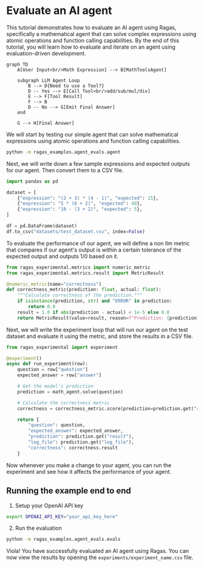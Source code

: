 # Evaluate an AI agent

This tutorial demonstrates how to evaluate an AI agent using Ragas, specifically a mathematical agent that can solve complex expressions using atomic operations and function calling capabilities. By the end of this tutorial, you will learn how to evaluate and iterate on an agent using evaluation-driven development.

```mermaid
graph TD
    A[User Input<br/>Math Expression] --> B[MathToolsAgent]

    subgraph LLM Agent Loop
        B --> D{Need to use a Tool?}
        D -- Yes --> E[Call Tool<br/>add/sub/mul/div]
        E --> F[Tool Result]
        F --> B
        D -- No --> G[Emit Final Answer]
    end

    G --> H[Final Answer]
```

We will start by testing our simple agent that can solve mathematical expressions using atomic operations and function calling capabilities.

```bash
python -m ragas_examples.agent_evals.agent
```

Next, we will write down a few sample expressions and expected outputs for our agent. Then convert them to a CSV file.

```python
import pandas as pd

dataset = [
    {"expression": "(2 + 3) * (4 - 1)", "expected": 15},
    {"expression": "5 * (6 + 2)", "expected": 40},
    {"expression": "10 - (3 + 2)", "expected": 5},
]

df = pd.DataFrame(dataset)
df.to_csv("datasets/test_dataset.csv", index=False)
```

To evaluate the performance of our agent, we will define a non llm metric that compares if our agent's output is within a certain tolerance of the expected output and outputs 1/0 based on it.

```python
from ragas_experimental.metrics import numeric_metric
from ragas_experimental.metrics.result import MetricResult

@numeric_metric(name="correctness")
def correctness_metric(prediction: float, actual: float):
    """Calculate correctness of the prediction."""
    if isinstance(prediction, str) and "ERROR" in prediction:
        return 0.0
    result = 1.0 if abs(prediction - actual) < 1e-5 else 0.0
    return MetricResult(value=result, reason=f"Prediction: {prediction}, Actual: {actual}")
```

Next, we will write the experiment loop that will run our agent on the test dataset and evaluate it using the metric, and store the results in a CSV file.

```python
from ragas_experimental import experiment

@experiment()
async def run_experiment(row):
    question = row["question"]
    expected_answer = row["answer"]

    # Get the model's prediction
    prediction = math_agent.solve(question)

    # Calculate the correctness metric
    correctness = correctness_metric.score(prediction=prediction.get("result"), actual=expected_answer)

    return {
        "question": question,
        "expected_answer": expected_answer,
        "prediction": prediction.get("result"),
        "log_file": prediction.get("log_file"),
        "correctness": correctness.result
    }
```

Now whenever you make a change to your agent, you can run the experiment and see how it affects the performance of your agent.

## Running the example end to end

1. Setup your OpenAI API key

```bash
export OPENAI_API_KEY="your_api_key_here"
```
2. Run the evaluation

```bash
python -m ragas_examples.agent_evals.evals
``` 

Viola! You have successfully evaluated an AI agent using Ragas. You can now view the results by opening the `experiments/experiment_name.csv` file.